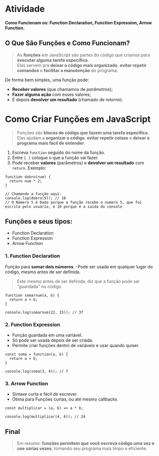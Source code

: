 # Atividade
#### Como Funcionam os: Function Declaration, Function Expression, Arrow Function.
## O Que São Funções e Como Funcionam?
>As **funções** em JavaScript são partes do código que criamos para **executar alguma tarefa específica**.  
Elas servem pra **deixar o código mais organizado**, **evitar repetir comandos** e **facilitar a manutenção** do programa.

De forma bem simples, uma função pode:
- **Receber valores** (que chamamos de *parâmetros*);
- **Fazer alguma ação** com esses valores;
- E depois **devolver um resultado** (chamado de *retorno*).

# Como Criar Funções em JavaScript

>Funções são **blocos de código que fazem uma tarefa específica**.  
Elas ajudam a **organizar o código**, **evitar repetir coisas** e **deixar o programa mais fácil de entender**.
1. Escreva `function` seguido do nome da função.  
2. Entre `{ }` coloque o que a função vai fazer.  
3. Pode receber **valores** (parâmetros) e **devolver um resultado** com `return`.
Exemplo:
```
function dobro(num) {
  return num * 2;
}

// Chamando a função aqui:
console.log(dobro(5)); // 10
// O Número 5 é Dado porque a função recebe o numero 5, que foi escrita pelo usuário, e 10 porque é a saida do console
```

## Funções e seus tipos:
- Function Declaration
- Function Expression
- Arrow Function
### 1. Function Declaration
Função para **somar dois números**.
-Pode ser usada em qualquer lugar do código, mesmo antes de ser definida.
> Este mesmo antes de ser definida, diz que a função pode ser "guardada" no código

```
function somarnum(a, b) {
  return a + b;
}

console.log(somarnum(22, 15)); // 37
```

### 2. Function Expression
- Função guardada em uma variável.
- Só pode ser usada depois de ser criada.
- Permite criar funções dentro de variáveis e usar quando quiser.
```
const soma = function(a, b) {
  return a + b;
}

console.log(soma(3, 4)); // 7
```
### 3. Arrow Function
- Sintaxe curta e fácil de escrever.
- Ótima para Funções curtas, ou até mesmo callbacks
```
const multiplicar = (a, b) => a * b;

console.log(multiplicar(4, 6)); // 24
```

## Final
> Em resumo: **funções permitem que você escreva código uma vez e use várias vezes**, tornando seu programa mais limpo e eficiente.
